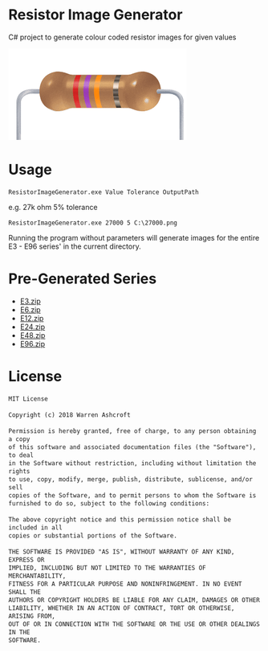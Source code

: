 # Resistor Image Generator
C# project to generate colour coded resistor images for given values

![e.g. 27k](https://github.com/washcroft/ResistorImageGenerator/blob/master/example/27000.png "e.g. 27k")

# Usage

```
ResistorImageGenerator.exe Value Tolerance OutputPath
```

e.g. 27k ohm 5% tolerance

```
ResistorImageGenerator.exe 27000 5 C:\27000.png
```

Running the program without parameters will generate images for the entire E3 - E96 series' in the current directory.

# Pre-Generated Series

* [E3.zip](https://github.com/washcroft/ResistorImageGenerator/blob/master/example/E3.zip)
* [E6.zip](https://github.com/washcroft/ResistorImageGenerator/blob/master/example/E6.zip)
* [E12.zip](https://github.com/washcroft/ResistorImageGenerator/blob/master/example/E12.zip)
* [E24.zip](https://github.com/washcroft/ResistorImageGenerator/blob/master/example/E24.zip)
* [E48.zip](https://github.com/washcroft/ResistorImageGenerator/blob/master/example/E48.zip)
* [E96.zip](https://github.com/washcroft/ResistorImageGenerator/blob/master/example/E96.zip)

# License
```
MIT License

Copyright (c) 2018 Warren Ashcroft

Permission is hereby granted, free of charge, to any person obtaining a copy
of this software and associated documentation files (the "Software"), to deal
in the Software without restriction, including without limitation the rights
to use, copy, modify, merge, publish, distribute, sublicense, and/or sell
copies of the Software, and to permit persons to whom the Software is
furnished to do so, subject to the following conditions:

The above copyright notice and this permission notice shall be included in all
copies or substantial portions of the Software.

THE SOFTWARE IS PROVIDED "AS IS", WITHOUT WARRANTY OF ANY KIND, EXPRESS OR
IMPLIED, INCLUDING BUT NOT LIMITED TO THE WARRANTIES OF MERCHANTABILITY,
FITNESS FOR A PARTICULAR PURPOSE AND NONINFRINGEMENT. IN NO EVENT SHALL THE
AUTHORS OR COPYRIGHT HOLDERS BE LIABLE FOR ANY CLAIM, DAMAGES OR OTHER
LIABILITY, WHETHER IN AN ACTION OF CONTRACT, TORT OR OTHERWISE, ARISING FROM,
OUT OF OR IN CONNECTION WITH THE SOFTWARE OR THE USE OR OTHER DEALINGS IN THE
SOFTWARE.
```